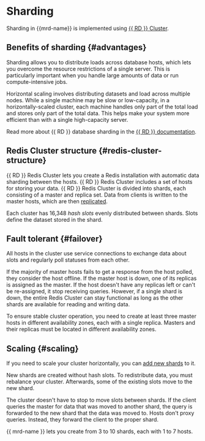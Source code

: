 # Sharding

Sharding in {{mrd-name}} is implemented using [{{ RD }} Cluster](https://redis.io/topics/cluster-tutorial).

## Benefits of sharding {#advantages}

Sharding allows you to distribute loads across database hosts, which lets you overcome the resource restrictions of a single server. This is particularly important when you handle large amounts of data or run compute-intensive jobs.

Horizontal scaling involves distributing datasets and load across multiple nodes. While a single machine may be slow or low-capacity, in a horizontally-scaled cluster, each machine handles only part of the total load and stores only part of the total data. This helps make your system more efficient than with a single high-capacity server.

Read more about {{ RD }} database sharding in the [{{ RD }} documentation](https://redis.io/topics/cluster-spec).

## Redis Cluster structure {#redis-cluster-structure}

{{ RD }} Redis Cluster lets you create a Redis installation with automatic data sharding between the hosts. {{ RD }} Redis Cluster includes a set of hosts for storing your data. {{ RD }} Redis Cluster is divided into shards, each consisting of a master and replica set. Data from clients is written to the master hosts, which are then [replicated](replication.md).

Each cluster has 16,348 *hash slots* evenly distributed between shards. Slots define the dataset stored in the shard.

## Fault tolerant {#failover}

All hosts in the cluster use service connections to exchange data about slots and regularly poll statuses from each other.

If the majority of master hosts fails to get a response from the host polled, they consider the host offline. If the master host is down, one of its replicas is assigned as the master. If the host doesn't have any replicas left or can't be re-assigned, it stop receiving queries. However, if a single shard is down, the entire Redis Cluster can stay  functional as long as the other shards are available for reading and writing data.

To ensure stable cluster operation, you need to create at least three master hosts in different availability zones, each with a single replica. Masters and their replicas must be located in different availability zones.

## Scaling {#scaling}

If you need to scale your cluster horizontally, you can [add new shards](../operations/shards.md#add) to it.

New shards are created without hash slots. To redistribute data, you must rebalance your cluster. Afterwards, some of the existing slots move to the new shard.

The cluster doesn't have to stop to move slots between shards. If the client queries the master for data that was moved to another shard, the query is forwarded to the new shard that the data was moved to. Hosts don't proxy queries. Instead, they forward the client to the proper shard.

{{ mrd-name }} lets you create from 3 to 10 shards, each with 1 to 7 hosts.

